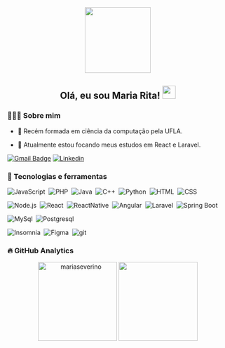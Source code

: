 <div id="header" align="center">
  <img src="https://media.giphy.com/media/RIUgvgjw3D5Z1ZJSvv/giphy.gif" width="150"/>
</div>

<div align="center">
  <h2><b>Olá, eu sou Maria Rita!</b> <img src="https://media.giphy.com/media/hvRJCLFzcasrR4ia7z/giphy.gif" width="30"> </h2>
</div>

### 👩🏽‍💻 Sobre mim

-   🔭 Recém formada em ciência da computação pela UFLA.

-   🌱 Atualmente estou focando meus estudos em React e Laravel.

[![Gmail Badge](https://img.shields.io/badge/Gmail-D14836?style=for-the-badge&logo=gmail&logoColor=white)](mailto:mariarsseverino@gmail.com)  [![Linkedin](https://img.shields.io/badge/LinkedIn-0077B5?style=for-the-badge&logo=linkedin&logoColor=white)](https://www.linkedin.com/in/mariasseverino/)

<p align="left">
</p>

### :rocket: Tecnologias e ferramentas

![JavaScript](https://img.shields.io/badge/javascript-05122A?style=for-the-badge&logo=javascript)&nbsp;
![PHP](https://img.shields.io/badge/php-05122A?style=for-the-badge&logo=php)&nbsp;
![Java](https://img.shields.io/badge/Java-05122A?style=for-the-badge&logo=openjdk)&nbsp;
![C++](https://img.shields.io/badge/C++-05122A?style=for-the-badge&logo=cplusplus)&nbsp;
![Python](https://img.shields.io/badge/python-05122A?style=for-the-badge&logo=python)&nbsp;
![HTML](https://img.shields.io/badge/-HTML-05122A?style=for-the-badge&logo=HTML5)&nbsp;
![CSS](https://img.shields.io/badge/-CSS-05122A?style=for-the-badge&logo=CSS3&logoColor=1572B6)&nbsp;
<br>

![Node.js](https://img.shields.io/badge/-Node.js-05122A?style=for-the-badge&logo=node.js)&nbsp;
![React](https://img.shields.io/badge/-React-05122A?style=for-the-badge&logo=react)&nbsp;
![ReactNative](https://img.shields.io/badge/React_Native-05122A?style=for-the-badge&logo=react)&nbsp;
![Angular](https://img.shields.io/badge/Angular-05122A?style=for-the-badge&logo=angular)&nbsp;
![Laravel](https://img.shields.io/badge/Laravel-05122A?style=for-the-badge&logo=laravel)&nbsp;
![Spring Boot](https://img.shields.io/badge/Spring_Boot-05122A?style=for-the-badge&logo=springboot)&nbsp;
<br>

![MySql](https://img.shields.io/badge/mysql-05122A?style=for-the-badge&logo=mysql)&nbsp;
![Postgresql](https://img.shields.io/badge/postgresql-05122A?style=for-the-badge&logo=postgresql)&nbsp;

![Insomnia](https://img.shields.io/badge/-Insomnia-05122A?style=for-the-badge&logo=insomnia)&nbsp;
![Figma](https://img.shields.io/badge/-Figma-05122A?style=for-the-badge&logo=figma)&nbsp;
![git](https://img.shields.io/badge/-Git-05122A?style=for-the-badge&logo=git)&nbsp;

### :fire: GitHub Analytics
<p align="center">
<img height="180em" src="https://github-readme-stats.vercel.app/api?username=mariaseverino&show_icons=true&theme=tokyonight&include_all_commits=true&count_private=true" alt="mariaseverino"/>
<img height="180em" src="https://github-readme-stats.vercel.app/api/top-langs/?username=mariaseverino&layout=compact&langs_count=4&theme=tokyonight"/>
</p>
